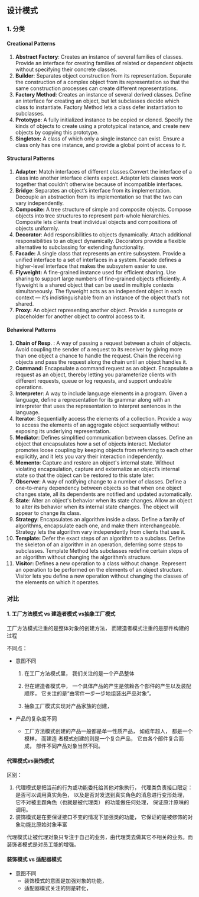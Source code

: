 ## 设计模式

### 1. 分类

#### **Creational Patterns**

1. **Abstract Factory**:  Creates an instance of several families of classes. Provide an interface for creating families of related or dependent objects without specifying their concrete classes.
2. **Builder**: Separates object construction from its representation. Separate the construction of a complex object from its representation so that the same construction processes can create different representations.
3. **Factory Method**: Creates an instance of several derived classes. Define an interface for creating an object, but let subclasses decide which class to instantiate. Factory Method lets a class defer instantiation to subclasses.
4. **Prototype**: A fully initialized instance to be copied or cloned. Specify the kinds of objects to create using a prototypical instance, and create new objects by copying this prototype.
5. **Singleton:** A class of which only a single instance can exist. Ensure a class only has one instance, and provide a global point of access to it.

#### **Structural Patterns**

1. **Adapter**: Match interfaces of different classes.Convert the interface of a class into another interface clients expect. Adapter lets classes work together that couldn’t otherwise because of incompatible interfaces.
2. **Bridge**: Separates an object’s interface from its implementation. Decouple an abstraction from its implementation so that the two can vary independently.
3. **Composite:** A tree structure of simple and composite objects. Compose objects into tree structures to represent part-whole hierarchies. Composite lets clients treat individual objects and compositions of objects uniformly.
4. **Decorator**: Add responsibilities to objects dynamically.  Attach additional responsibilities to an object dynamically. Decorators provide a             flexible alternative to subclassing for extending functionality.
5. **Facade:** A single class that represents an entire subsystem. Provide a unified interface to a set of interfaces in a system. Facade defines a higher-level interface that makes the subsystem easier to use.
6. **Flyweight:** A fine-grained instance used for efficient sharing. Use sharing to support large numbers of fine-grained objects efficiently. A flyweight is a shared object that can be used in multiple contexts simultaneously. The flyweight acts as an independent object in each context — it’s indistinguishable from an instance of the object that’s not shared.
7. **Proxy:** An object representing another object. Provide a surrogate or placeholder for another object to control access to it.

#### **Behavioral Patterns**

1. **Chain of Resp**. : A way of passing a request between a chain of objects. Avoid coupling the sender of a request to its receiver by giving more than one object a  chance to handle the request. Chain the receiving objects and pass the request along the chain until an object handles it.
2. **Command:** Encapsulate a command request as an object. Encapsulate a request as an object, thereby letting you parameterize clients with different requests, queue or log requests, and support undoable operations.
3. **Interpreter**: A way to include language elements in a program. Given a language, define a representation for its grammar along with an interpreter that uses the representation to interpret sentences in the language.
4. **Iterator**: Sequentially access the elements of a collection. Provide a way to access the elements of an aggregate object sequentially without exposing its underlying representation.
5. **Mediator**: Defines simplified communication between classes. Define an object that encapsulates how a set of objects interact. Mediator promotes loose coupling by keeping objects from referring to each other explicitly, and it lets you vary their interaction independently.
6. **Memento**: Capture and restore an object's internal state. Without violating encapsulation, capture and externalize an object’s internal state so that the object can be restored to this state later.
7. **Observer**: A way of notifying change to a number of classes. Define a one-to-many dependency between objects so that when one object changes state, all its dependents are notified and updated automatically.
8. **State**: Alter an object's behavior when its state changes. Allow an object to alter its behavior when its internal state changes. The object will appear to change its class.
9. **Strategy**: Encapsulates an algorithm inside a class. Define a family of algorithms, encapsulate each one, and make them interchangeable.            Strategy lets the algorithm vary independently from clients that use it.
10. **Template:** Defer the exact steps of an algorithm to a subclass. Define the skeleton of an algorithm in an operation, deferring some steps to subclasses. Template Method lets subclasses redefine certain steps of an algorithm without changing the algorithm’s structure.
11. **Visitor:** Defines a new operation to a class without change. Represent an operation to be performed on the elements of an object structure. Visitor lets you define a new operation without changing the classes of the elements on which it operates.

### 对比

#### 1. 工厂方法模式 vs 建造者模式 vs抽象工厂模式

工厂方法模式注重的是整体对象的创建方法， 而建造者模式注重的是部件构建的过程

不同点：

- 意图不同

  1. 在工厂方法模式里， 我们关注的是一个产品整体

  2.  但在建造者模式中， 一个具体产品的产生是依赖各个部件的产生以及装配顺序， 它关注的是“由零件一步一步地组装出产品对象”。
  3. 抽象工厂模式实现对产品家族的创建， 

- 产品的复杂度不同

  - 工厂方法模式创建的产品一般都是单一性质产品， 如成年超人， 都是一个模样， 而建造 者模式创建的则是一个复合产品， 它由各个部件复合而成， 部件不同产品对象当然不同。 



#### 代理模式vs装饰模式 

区别：

1. 代理模式是把当前的行为或功能委托给其他对象执行， 代理类负责接口限定： 是否可以调用真实角色， 以及是否对发送到真实角色的消息进行变形处理， 它不对被主题角色（也就是被代理类） 的功能做任何处理， 保证原汁原味的调用。 
2. 装饰模式是在要保证接口不变的情况下加强类的功能， 它保证的是被修饰的对象功能比原始对象丰富



代理模式让被代理对象只专注于自己的业务，由代理类去做其它不相关的业务。而装饰者模式是对员工能的增强。

#### 装饰模式 vs 适配器模式

- 意图不同
  - 装饰模式的意图是加强对象的功能，
  - 适配器模式关注的则是转化， 

